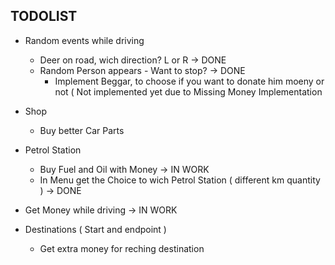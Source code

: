 ## TODOLIST
- Random events while driving
   - Deer on road, wich direction? L or R -> DONE
   - Random Person appears - Want to stop? -> DONE
        - Implement Beggar, to choose if you want to donate him moeny or not ( Not implemented yet due to Missing Money Implementation
  
- Shop
  - Buy better Car Parts

- Petrol Station
  - Buy Fuel and Oil with Money -> IN WORK
  - In Menu get the Choice to wich Petrol Station ( different km quantity ) -> DONE

- Get Money while driving -> IN WORK

- Destinations ( Start and endpoint )
   - Get extra money for reching destination
